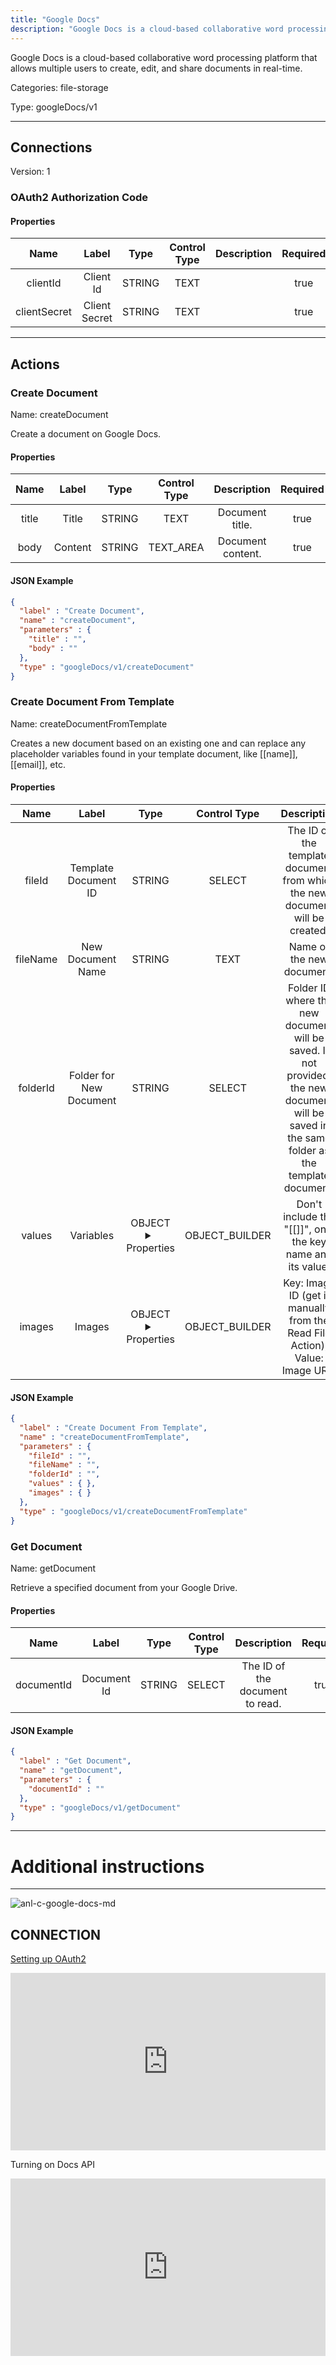 ```yaml
---
title: "Google Docs"
description: "Google Docs is a cloud-based collaborative word processing platform that allows multiple users to create, edit, and share documents in real-time."
---
```


Google Docs is a cloud-based collaborative word processing platform that allows multiple users to create, edit, and share documents in real-time.


Categories: file-storage


Type: googleDocs/v1

<hr />



## Connections

Version: 1


### OAuth2 Authorization Code

#### Properties

|      Name       |      Label     |     Type     |    Control Type     |     Description     | Required |
|:---------------:|:--------------:|:------------:|:-------------------:|:-------------------:|:--------:|
| clientId | Client Id | STRING | TEXT |  | true |
| clientSecret | Client Secret | STRING | TEXT |  | true |





<hr />



## Actions


### Create Document
Name: createDocument

Create a document on Google Docs.

#### Properties

|      Name       |      Label     |     Type     |    Control Type     |     Description     | Required |
|:---------------:|:--------------:|:------------:|:-------------------:|:-------------------:|:--------:|
| title | Title | STRING | TEXT | Document title. | true |
| body | Content | STRING | TEXT_AREA | Document content. | true |


#### JSON Example
```json
{
  "label" : "Create Document",
  "name" : "createDocument",
  "parameters" : {
    "title" : "",
    "body" : ""
  },
  "type" : "googleDocs/v1/createDocument"
}
```


### Create Document From Template
Name: createDocumentFromTemplate

Creates a new document based on an existing one and can replace any placeholder variables found in your template document, like [[name]], [[email]], etc.

#### Properties

|      Name       |      Label     |     Type     |    Control Type     |     Description     | Required |
|:---------------:|:--------------:|:------------:|:-------------------:|:-------------------:|:--------:|
| fileId | Template Document ID | STRING | SELECT | The ID of the template document from which the new document will be created. | true |
| fileName | New Document Name | STRING | TEXT | Name of the new document. | true |
| folderId | Folder for New Document | STRING | SELECT | Folder ID where the new document will be saved. If not provided, the new document will be saved in the same folder as the template document. | false |
| values | Variables | OBJECT <details> <summary> Properties </summary> {} </details> | OBJECT_BUILDER | Don't include the "[[]]", only the key name and its value. | false |
| images | Images | OBJECT <details> <summary> Properties </summary> {} </details> | OBJECT_BUILDER | Key: Image ID (get it manually from the Read File Action), Value: Image URL. | false |


#### JSON Example
```json
{
  "label" : "Create Document From Template",
  "name" : "createDocumentFromTemplate",
  "parameters" : {
    "fileId" : "",
    "fileName" : "",
    "folderId" : "",
    "values" : { },
    "images" : { }
  },
  "type" : "googleDocs/v1/createDocumentFromTemplate"
}
```


### Get Document
Name: getDocument

Retrieve a specified document from your Google Drive.

#### Properties

|      Name       |      Label     |     Type     |    Control Type     |     Description     | Required |
|:---------------:|:--------------:|:------------:|:-------------------:|:-------------------:|:--------:|
| documentId | Document Id | STRING | SELECT | The ID of the document to read. | true |


#### JSON Example
```json
{
  "label" : "Get Document",
  "name" : "getDocument",
  "parameters" : {
    "documentId" : ""
  },
  "type" : "googleDocs/v1/getDocument"
}
```




<hr />

# Additional instructions
<hr />

![anl-c-google-docs-md](https://static.scarf.sh/a.png?x-pxid=44cee406-a4a2-4c9f-80f5-bd560babff6e)

## CONNECTION

[Setting up OAuth2](https://support.google.com/googleapi/answer/6158849?hl=en)

<div style="position:relative;height:0;width:100%;overflow:hidden;z-index:99999;box-sizing:border-box;padding-bottom:calc(50.05219207% + 32px)"><iframe src="https://www.guidejar.com/embed/fec74020-26bb-43dd-814c-f8b907f6f45b?type=1&controls=on" width="100%" height="100%" style="height:100%;position:absolute;inset:0" allowfullscreen frameborder="0"></iframe></div>

Turning on Docs API
<div style="position:relative;height:0;width:100%;overflow:hidden;z-index:99999;box-sizing:border-box;padding-bottom:calc(50.05219207% + 32px)"><iframe src="https://www.guidejar.com/embed/2fbfa39b-38f6-43f4-a55d-6f8d0588f6fb?type=1&controls=on" width="100%" height="100%" style="position:absolute;inset:0" allowfullscreen frameborder="0"></iframe></div>
